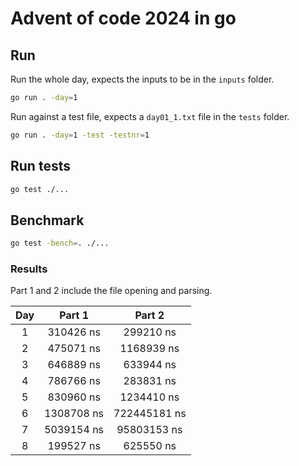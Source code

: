# Advent of code 2024 in go

## Run

Run the whole day, expects the inputs to be in the `inputs` folder.

```bash
go run . -day=1
```

Run against a test file, expects a `day01_1.txt` file in the `tests` folder.

```bash
go run . -day=1 -test -testnr=1
```

## Run tests

```bash
go test ./...
```

## Benchmark

```bash
go test -bench=. ./...
```

### Results

Part 1 and 2 include the file opening and parsing.

|  Day  |   Part 1   |    Part 2    |
| :---: | :--------: | :----------: |
|   1   | 310426 ns  |  299210 ns   |
|   2   | 475071 ns  |  1168939 ns  |
|   3   | 646889 ns  |  633944 ns   |
|   4   | 786766 ns  |  283831 ns   |
|   5   | 830960 ns  |  1234410 ns  |
|   6   | 1308708 ns | 722445181 ns |
|   7   | 5039154 ns | 95803153 ns  |
|   8   | 199527 ns  |  625550 ns   |